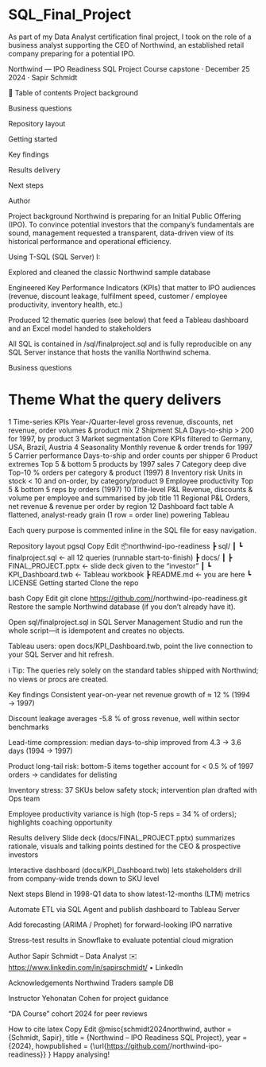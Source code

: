 # SQL_Final_Project
As part of my Data Analyst certification final project, I took on the role of a business analyst supporting the CEO of Northwind, an established retail company preparing for a potential IPO.

Northwind — IPO Readiness SQL Project
Course capstone · December 25 2024 · Sapir Schmidt

📜 Table of contents
Project background

Business questions

Repository layout

Getting started

Key findings

Results delivery

Next steps

Author

Project background
Northwind is preparing for an Initial Public Offering (IPO).
To convince potential investors that the company’s fundamentals are sound, management requested a transparent, data-driven view of its historical performance and operational efficiency.

Using T-SQL (SQL Server) I:

Explored and cleaned the classic Northwind sample database

Engineered Key Performance Indicators (KPIs) that matter to IPO audiences (revenue, discount leakage, fulfilment speed, customer / employee productivity, inventory health, etc.)

Produced 12 thematic queries (see below) that feed a Tableau dashboard and an Excel model handed to stakeholders

All SQL is contained in /sql/finalproject.sql and is fully reproducible on any SQL Server instance that hosts the vanilla Northwind schema.

Business questions
#	Theme	What the query delivers
1	Time-series KPIs	Year-/Quarter-level gross revenue, discounts, net revenue, order volumes & product mix
2	Shipment SLA	Days-to-ship > 200 for 1997, by product
3	Market segmentation	Core KPIs filtered to Germany, USA, Brazil, Austria
4	Seasonality	Monthly revenue & order trends for 1997
5	Carrier performance	Days-to-ship and order counts per shipper
6	Product extremes	Top 5 & bottom 5 products by 1997 sales
7	Category deep dive	Top-10 % orders per category & product (1997)
8	Inventory risk	Units in stock < 10 and on-order, by category/product
9	Employee productivity	Top 5 & bottom 5 reps by orders (1997)
10	Title-level P&L	Revenue, discounts & volume per employee and summarised by job title
11	Regional P&L	Orders, net revenue & revenue per order by region
12	Dashboard fact table	A flattened, analyst-ready grain (1 row = order line) powering Tableau

Each query purpose is commented inline in the SQL file for easy navigation.

Repository layout
pgsql
Copy
Edit
📦northwind-ipo-readiness
 ┣ sql/
 ┃ ┗ finalproject.sql           ← all 12 queries (runnable start-to-finish)
 ┣ docs/
 ┃ ┣ FINAL_PROJECT.pptx         ← slide deck given to the “investor”
 ┃ ┗ KPI_Dashboard.twb          ← Tableau workbook
 ┣ README.md                    ← you are here
 ┗ LICENSE
Getting started
Clone the repo

bash
Copy
Edit
git clone https://github.com/<your-handle>/northwind-ipo-readiness.git
Restore the sample Northwind database (if you don’t already have it).

Open sql/finalproject.sql in SQL Server Management Studio and run the whole script—it is idempotent and creates no objects.

Tableau users: open docs/KPI_Dashboard.twb, point the live connection to your SQL Server and hit refresh.

ℹ Tip: The queries rely solely on the standard tables shipped with Northwind; no views or procs are created.

Key findings
Consistent year-on-year net revenue growth of ≈ 12 % (1994 → 1997)

Discount leakage averages -5.8 % of gross revenue, well within sector benchmarks

Lead-time compression: median days-to-ship improved from 4.3 → 3.6 days (1994 → 1997)

Product long-tail risk: bottom-5 items together account for < 0.5 % of 1997 orders → candidates for delisting

Inventory stress: 37 SKUs below safety stock; intervention plan drafted with Ops team

Employee productivity variance is high (top-5 reps = 34 % of orders); highlights coaching opportunity

Results delivery
Slide deck (docs/FINAL_PROJECT.pptx) summarizes rationale, visuals and talking points destined for the CEO & prospective investors

Interactive dashboard (docs/KPI_Dashboard.twb) lets stakeholders drill from company-wide trends down to SKU level

Next steps
Blend in 1998-Q1 data to show latest-12-months (LTM) metrics

Automate ETL via SQL Agent and publish dashboard to Tableau Server

Add forecasting (ARIMA / Prophet) for forward-looking IPO narrative

Stress-test results in Snowflake to evaluate potential cloud migration

Author
Sapir Schmidt – Data Analyst
✉️ https://www.linkedin.com/in/sapirschmidt/ • LinkedIn

Acknowledgements
Northwind Traders sample DB

Instructor Yehonatan Cohen for project guidance

“DA Course” cohort 2024 for peer reviews

How to cite
latex
Copy
Edit
@misc{schmidt2024northwind,
  author = {Schmidt, Sapir},
  title  = {Northwind – IPO Readiness SQL Project},
  year   = {2024},
  howpublished = {\url{https://github.com/<your-handle>/northwind-ipo-readiness}}
}
Happy analysing!
